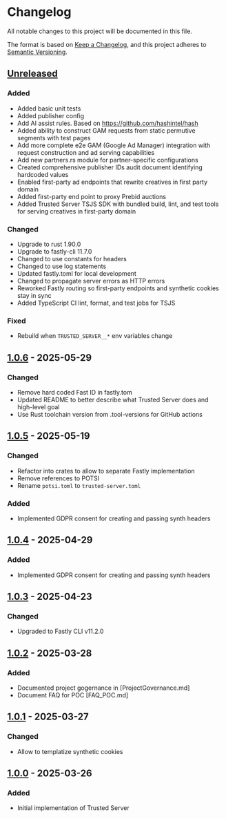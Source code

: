 
# Changelog

All notable changes to this project will be documented in this file.

The format is based on [Keep a Changelog](https://keepachangelog.com/en/1.1.0/),
and this project adheres to [Semantic Versioning](https://semver.org/spec/v2.0.0.html).

## [Unreleased]

### Added
- Added basic unit tests
- Added publisher config
- Add AI assist rules. Based on https://github.com/hashintel/hash
- Added ability to construct GAM requests from static permutive segments with test pages
- Add more complete e2e GAM (Google Ad Manager) integration with request construction and ad serving capabilities
- Add new partners.rs module for partner-specific configurations
- Created comprehensive publisher IDs audit document identifying hardcoded values
- Enabled first-party ad endpoints that rewrite creatives in first party domain
- Added first-party end point to proxy Prebid auctions
- Added Trusted Server TSJS SDK with bundled build, lint, and test tools for serving creatives in first-party domain

### Changed
- Upgrade to rust 1.90.0
- Upgrade to fastly-cli 11.7.0
- Changed to use constants for headers
- Changed to use log statements
- Updated fastly.toml for local development
- Changed to propagate server errors as HTTP errors
- Reworked Fastly routing so first-party endpoints and synthetic cookies stay in sync
- Added TypeScript CI lint, format, and test jobs for TSJS

### Fixed
- Rebuild when `TRUSTED_SERVER__*` env variables change

## [1.0.6] - 2025-05-29

### Changed
- Remove hard coded Fast ID in fastly.tom
- Updated README to better describe what Trusted Server does and high-level goal
- Use Rust toolchain version from .tool-versions for GitHub actions 

## [1.0.5] - 2025-05-19

### Changed

- Refactor into crates to allow to separate Fastly implementation
- Remove references to POTSI
- Rename `potsi.toml` to `trusted-server.toml`

### Added

- Implemented GDPR consent for creating and passing synth headers

## [1.0.4] - 2025-04-29

### Added

- Implemented GDPR consent for creating and passing synth headers

## [1.0.3] - 2025-04-23

### Changed

- Upgraded to Fastly CLI v11.2.0

## [1.0.2] - 2025-03-28

### Added
- Documented project gogernance in [ProjectGovernance.md]
- Document FAQ for POC [FAQ_POC.md]

## [1.0.1] - 2025-03-27

### Changed

- Allow to templatize synthetic cookies

## [1.0.0] - 2025-03-26

### Added

- Initial implementation of Trusted Server

[Unreleased]:https://github.com/IABTechLab/trusted-server/compare/v1.0.6...HEAD
[1.0.6]:https://github.com/IABTechLab/trusted-server/compare/v1.0.5...v1.0.6
[1.0.5]:https://github.com/IABTechLab/trusted-server/compare/v1.0.4...v1.0.5
[1.0.4]:https://github.com/IABTechLab/trusted-server/compare/v1.0.3...v1.0.4
[1.0.3]:https://github.com/IABTechLab/trusted-server/compare/v1.0.2...v1.0.3
[1.0.2]:https://github.com/IABTechLab/trusted-server/compare/v1.0.1...v1.0.2
[1.0.1]:https://github.com/IABTechLab/trusted-server/compare/v1.0.0...v1.0.1
[1.0.0]:https://github.com/IABTechLab/trusted-server/releases/tag/v1.0.0
